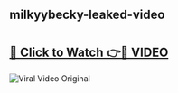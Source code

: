 ## milkyybecky-leaked-video 

# <h2><a href="http://freeplayer.one?title=milkyybecky-leaked-video&ref=21J">🔗 Click to Watch 👉🔴 VIDEO</a></h2>

<a href="http://freeplayer.one?title=milkyybecky-leaked-video&ref=21J" rel="nofollow" data-target="animated-image.originalLink"><img src="https://i.ibb.co.com/xMMVF88/686577567.gif" alt="Viral Video Original" style="max-width: 100%; display: inline-block;" data-target="animated-image.originalImage"></a>

